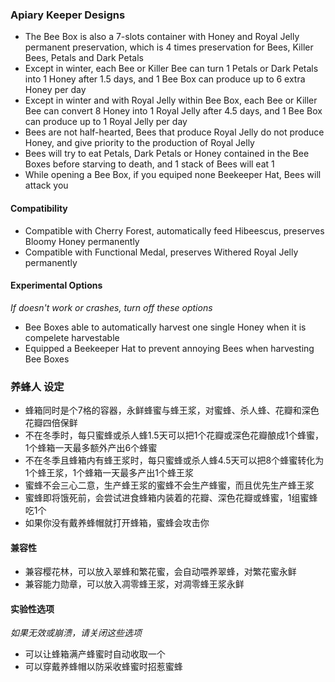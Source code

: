 ### Apiary Keeper Designs

- The Bee Box is also a 7-slots container with Honey and Royal Jelly permanent preservation, which is 4 times preservation for Bees, Killer Bees, Petals and Dark Petals
- Except in winter, each Bee or Killer Bee can turn 1 Petals or Dark Petals into 1 Honey after 1.5 days, and 1 Bee Box can produce up to 6 extra Honey per day
- Except in winter and with Royal Jelly within Bee Box, each Bee or Killer Bee can convert 8 Honey into 1 Royal Jelly after 4.5 days, and 1 Bee Box can produce up to 1 Royal Jelly per day
- Bees are not half-hearted, Bees that produce Royal Jelly do not produce Honey, and give priority to the production of Royal Jelly
- Bees will try to eat Petals, Dark Petals or Honey contained in the Bee Boxes before starving to death, and 1 stack of Bees will eat 1
- While opening a Bee Box, if you equiped none Beekeeper Hat, Bees will attack you

#### Compatibility
- Compatible with Cherry Forest, automatically feed Hibeescus, preserves Bloomy Honey permanently
- Compatible with Functional Medal, preserves Withered Royal Jelly permanently

#### Experimental Options
_If doesn't work or crashes, turn off these options_
- Bee Boxes able to automatically harvest one single Honey when it is compelete harvestable
- Equipped a Beekeeper Hat to prevent annoying Bees when harvesting Bee Boxes



### 养蜂人 设定

- 蜂箱同时是个7格的容器，永鲜蜂蜜与蜂王浆，对蜜蜂、杀人蜂、花瓣和深色花瓣四倍保鲜
- 不在冬季时，每只蜜蜂或杀人蜂1.5天可以把1个花瓣或深色花瓣酿成1个蜂蜜，1个蜂箱一天最多额外产出6个蜂蜜
- 不在冬季且蜂箱内有蜂王浆时，每只蜜蜂或杀人蜂4.5天可以把8个蜂蜜转化为1个蜂王浆，1个蜂箱一天最多产出1个蜂王浆
- 蜜蜂不会三心二意，生产蜂王浆的蜜蜂不会生产蜂蜜，而且优先生产蜂王浆
- 蜜蜂即将饿死前，会尝试进食蜂箱内装着的花瓣、深色花瓣或蜂蜜，1组蜜蜂吃1个
- 如果你没有戴养蜂帽就打开蜂箱，蜜蜂会攻击你

#### 兼容性
- 兼容樱花林，可以放入翠蜂和繁花蜜，会自动喂养翠蜂，对繁花蜜永鲜
- 兼容能力勋章，可以放入凋零蜂王浆，对凋零蜂王浆永鲜

#### 实验性选项
_如果无效或崩溃，请关闭这些选项_
- 可以让蜂箱满产蜂蜜时自动收取一个
- 可以穿戴养蜂帽以防采收蜂蜜时招惹蜜蜂